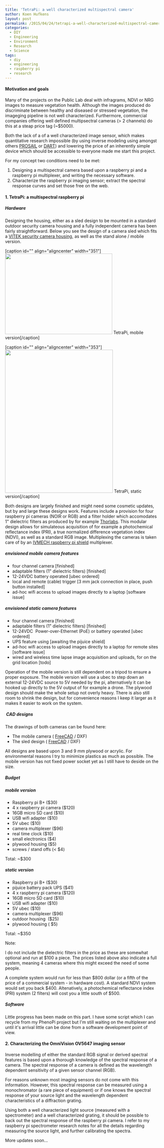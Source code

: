 ```yaml
---
title: 'TetraPi: a well characterized multispectral camera'
author: Koen Hufkens
layout: post
permalink: /2015/04/24/tetrapi-a-well-characterized-multispectral-camera/
categories:
  - DIY
  - Engineering
  - Environment
  - Research
  - Science
tags:
  - diy
  - engineering
  - raspberry pi
  - research
---
```

<h4>Motivation and goals</h4>
Many of the projects on the Public Lab deal with infragrams, NDVI or NRG images to measure vegetation health. Although the images produced do discriminate between healthy and diseased or stressed vegetation, the imageging pipeline is not well characterized. Furthermore, commercial companies offering well defined multipsectral cameras (&gt; 2 channels) do this at a steap price tag (~$5000).

Both the lack of a of a well characterized image sensor, which makes quantitative research impossible (by using inverse modeling using amongst others <a href="http://teledetection.ipgp.jussieu.fr/prosail/">PROSAIL</a> or <a href="http://ieeexplore.ieee.org/xpl/articleDetails.jsp?reload=true&amp;arnumber=609073">DART</a>) and lowering the price of an inherently simple device which should be accessible to everyone made me start this project.

For my concept two conditions need to be met:
<ol>
	<li>Designing a multispectral camera based upon a raspberry pi and a raspberry pi multiplexer, and writing the necessary software.</li>
	<li>Characterize the raspberry pi imaging sensor; extract the spectral response curves and set those free on the web.</li>
</ol>
<h4>1. TetraPi: a multispectral raspberry pi</h4>
<h5>Hardware</h5>
Designing the housing, either as a sled design to be mounted in a standard outdoor security camera housing and a fully independent camera has been fairly straightforward. Below you see the design of a camera sled which fits a <a href="http://www.amazon.com/Vitek-VT-EH10-Indoor-Outdoor-Enclosure/dp/B002L16NUC/ref=sr_1_1?ie=UTF8&amp;qid=1431971696&amp;sr=8-1&amp;keywords=vitek+housing">VITEK security camera housing</a>, as well as the stand alone / mobile version.

[caption id="" align="aligncenter" width="351"]<a href="https://farm8.staticflickr.com/7637/17066772778_2ae22e6d0d_z_d.jpg"><img src="https://farm8.staticflickr.com/7637/17066772778_2ae22e6d0d_z_d.jpg" alt="" width="351" height="263" /></a> TetraPi, mobile version[/caption]

[caption id="" align="aligncenter" width="353"]<img class="" src="https://farm8.staticflickr.com/7588/17252775952_067d3a9b03_z_d.jpg" alt="" width="353" height="467" /> TetraPi, static version[/caption]

Both designs are largely finished and might need some cosmetic updates, but by and large these designs work. Features include a provision for four raspberry pi cameras (NOIR or RGB) and a filter holder which accomodates 1" dielectric filters as produced by for example <a href="https://www.thorlabs.com/newgrouppage9.cfm?objectgroup_id=1001">Thorlabs</a>. This modular design allows for simulateous acquisition of for example a photochemical reflectance index (PRI), a true normalized difference vegetation index (NDVI), as well as a standard RGB image. Multiplexing the cameras is taken care of by an <a href="http://www.ivmech.com/magaza/en/ivmech-m-2/ivport-raspberry-pi-camera-module-multiplexer-p-90">IVMECH raspberry pi shield</a> multiplexer.
<h5><em>envisioned mobile camera features</em></h5>
<ul>
	<li>four channel camera [finished]</li>
	<li>adaptable filters (1" dielectric filters) [finished]</li>
	<li>12-24VDC battery operated [ubec ordered]</li>
	<li>local and remote (cable) trigger [3 mm jack connection in place, push button installed]</li>
	<li>ad-hoc wifi access to upload images directly to a laptop [software issue]</li>
</ul>
<h5><em>envisioned static camera features</em></h5>
<ul>
	<li>four channel camera [finished]</li>
	<li>adaptable filters (1" dielectric filters) [finished]</li>
	<li>12-24VDC  Power-over-Ethernet (PoE) or battery operated [ubec ordered]</li>
	<li>UPS feature using [awaiting the pijuice shield]</li>
	<li>ad-hoc wifi access to upload images directly to a laptop for remote sites [software issue]</li>
	<li>wired and wireless time lapse image acquisition and uploads, for on the grid location [todo]</li>
</ul>
Operation of the mobile version is still dependent on a tripod to ensure a proper exposure. The mobile version will use a ubec to step down an external 12-24VDC source to 5V needed by the pi, alternatively it can be hooked up directly to the 5V output of for example a drone. The plywood design should make the whole setup not overly heavy. There is also still room to shrink the design, but for convenience reasons I keep it larger as it makes it easier to work on the system.
<h5> CAD designs</h5>
The drawings of both cameras can be found here:
<ul>
	<li>The mobile camera ( <a href="https://www.dropbox.com/s/wiy71jmbatptzfn/tetracam_mobile.FCStd?dl=0">FreeCAD</a> / DXF)</li>
	<li>The sled design ( <a href="https://www.dropbox.com/s/4ug9gd7dsxxdx53/tetracam.FCStd?dl=0">FreeCAD</a> / DXF)</li>
</ul>
All designs are based upon 3 and 9 mm plywood or acrylic. For environmental reasons I try to minimize plastics as much as possible. The mobile version has not fixed power socket yet as I still have to deside on the size.
<h5>Budget</h5>
<h5><em>mobile version</em></h5>
<ul>
	<li>Raspberry pi B+ ($30)</li>
	<li>4 x raspberry pi camera ($120)</li>
	<li>16GB micro SD card ($10)</li>
	<li>USB wifi adapter ($10)</li>
	<li>5V ubec ($10)</li>
	<li>camera multiplexer ($96)</li>
	<li>real time clock ($10)</li>
	<li>small electronics ($4)</li>
	<li>plywood housing ($5)</li>
	<li>screws / stand offs (&lt; $4)</li>
</ul>
Total: ~$300
<h5><em>static version</em></h5>
<ul>
	<li>Raspberry pi B+ ($30)</li>
	<li>pijuice battery pack UPS ($41)</li>
	<li>4 x raspberry pi camera ($120)</li>
	<li>16GB micro SD card ($10)</li>
	<li>USB wifi adapter ($10)</li>
	<li>5V ubec ($10)</li>
	<li>camera multiplexer ($96)</li>
	<li>outdoor housing  ($25)</li>
	<li>plywood housing ( $5)</li>
</ul>
Total: ~$350

Note:

I do not include the dielectric filters in the price as these are somewhat optional and run at $100 a piece. The prices listed above also indicate a full system, meaning 4 cameras where this might exceed the need of some people.

A complete system would run for less than \$800 dollar (or a fifth of the price of a commercial system - in hardware cost). A standard NDVI system would set you back \$400. Altenatively, a photochemical reflectance index (PRI) system (2 filters) will cost you a little south of \$500.
<h5>Software</h5>
Little progress has been made on this part. I have some script which I can recycle from my PhenoPi project but I'm still waiting on the multiplexer and until it's arrival little can be done from a software development point of view.
<h4>2. Characterizing the OmniVision OV5647 imaging sensor</h4>
Inverse modelling of either the standard RGB signal or derived spectral features is based upon a thorough knowledge of the spectral response of a camera. The spectral response of a camera is defined as the wavelength dependent sensitivity of a given sensor channel (RGB).

For reasons unknown most imaging sensors do not come with this information. However, this spectral response can be measured using a monochromator (a rare piece of equipment) or if one knows the spectral response of your source light and the wavelength dependent characteristics of a diffraction grating.

Using both a well characterized light source (measured with a spectrometer) and a well characterized grating, it should be possible to back out the spectral response of the raspberry pi camera. I refer to my raspberry pi spectrometer research notes for all the details regarding measuring the source light, and further calibrating the spectra.

More updates soon...